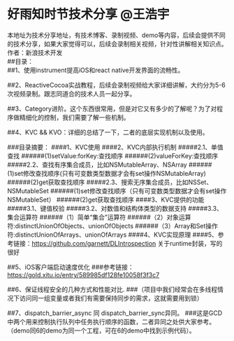 好雨知时节技术分享 @王浩宇
===========

本地址为技术分享地址，有技术博客、录制视频、demo等内容，后续会提供不同的技术分享，如果大家觉得可以，后续会录制相关视频，针对性讲解相关知识点。<br>
作者：新浪技术开发<br>
##目录：<br>
##1、使用instrument提高iOS和react native开发界面的流畅性。

##2、ReactiveCocoa实战教程，后续会录制视频给大家详细讲解，大约分为5-6次视频录制。跟志同道合的技术人员一起分享。

##3、Category进阶。这个东西很常用，但是对它又有多少的了解呢？为了对程序做精细化的控制，我们需要了解一些机制。

##4、KVC && KVO：详细的总结了一下，二者的底层实现机制以及使用。


###目录摘要：
####1、KVC使用
####2、KVC内部执行机制
#####2.1、单值查找
######(1)setValue:forKey:查找顺序
######(2)valueForKey:查找顺序
#####2.2、查找有序集合成员，比如NSMutableArray、NSArray
######(1)set修改查找顺序(只有可变数类型数据才会有set操作NSMutableArray)
######(2)get获取查找顺序
#####2.3、搜索无序集合成员，比如NSSet、NSMutableSet
######(1)set修改查找顺序（只有可变数类型数据才会有set操作NSMutableSet）
######(2)get获取查找顺序
####3、KVC提供的功能 
#####3.1、键值校验
#####3.2、对数值和结构体类型的数据支持
#####3.3、集合运算符
######（1）简单“集合”运算符
######（2）对象运算符:distinctUnionOfObjects、unionOfObjects
######（3）Array和Set操作符:distinctUnionOfArrays、unionOfArrays
####4、KVC实现原理
####5、参考链接：https://github.com/garnett/DLIntrospection    关于runtime封装，写的很好<br>

##5、iOS客户端启动速度优化
###参考链接：https://gold.xitu.io/entry/589985df128fe10058f3f3c7

##6、保证线程安全的几种方式和性能对比.
###（项目中我们经常会在多线程情况下访问同一组变量或者我们有需要保持同步的需求，这就需要用到锁）

##7、dispatch_barrier_async 同 dispatch_barrier_sync异同。
###这是GCD中两个用来控制执行队列中任务执行顺序的函数，二者异同之处供大家参考。（demo同6的demo为同一个工程，可在6的demo中找到示例代码）。

    


